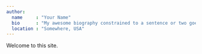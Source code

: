 ```yaml
---
author:
  name     : "Your Name"
  bio      : "My awesome biography constrained to a sentence or two goes here."
  location : "Somewhere, USA" 
---
```


Welcome to this site.
